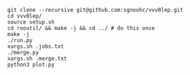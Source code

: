 

    git clone --recursive git@github.com:sgnoohc/vvv0lep.git
    cd vvv0lep/
    source setup.sh
    cd rooutil/ && make -j && cd ../ # do this once
    make -j
    ./run.py
    xargs.sh .jobs.txt
    ./merge.py
    xargs.sh .merge.txt
    python3 plot.py
